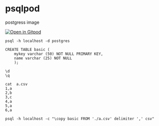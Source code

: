 # psqlpod

postgress image

[![Open in Gitpod](https://gitpod.io/button/open-in-gitpod.svg)](https://gitpod.io/#https://github.com/tailuge/psqlpod)

```
psql -h localhost -d postgres

CREATE TABLE basic (
	mykey varchar (50) NOT NULL PRIMARY KEY,
	name varchar (25) NOT NULL
	);

\d
\q

cat  a.csv
1,a
2,b
3,c
4,a
5,a
6,a

psql -h localhost -c "\copy basic FROM './a.csv' delimiter ',' csv"

```

